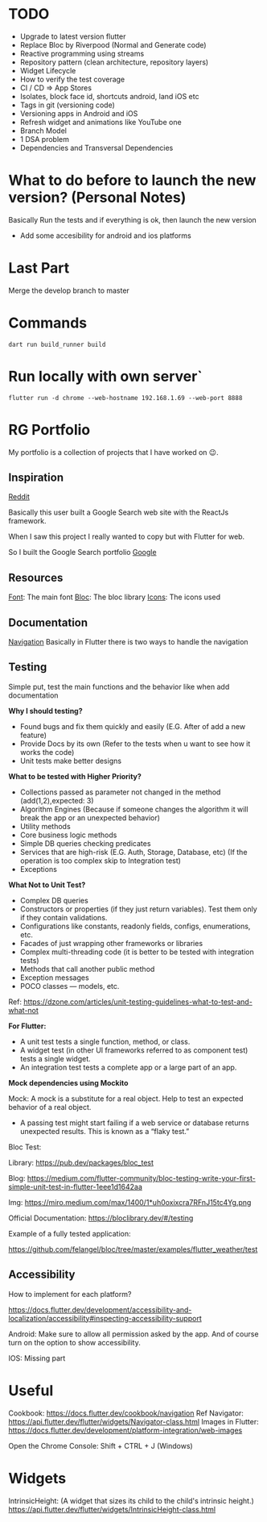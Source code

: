 # TODO

- Upgrade to latest version flutter
- Replace Bloc by Riverpood (Normal and Generate code)
- Reactive programming using streams
- Repository pattern (clean architecture, repository layers)
- Widget Lifecycle
- How to verify the test coverage
- CI / CD => App Stores
- Isolates, block face id, shortcuts android, land iOS etc
- Tags in git (versioning code)
- Versioning apps in Android and iOS
- Refresh widget and animations like YouTube one
- Branch Model
- 1 DSA problem
- Dependencies and Transversal Dependencies

# What to do before to launch the new version? (Personal Notes)

Basically Run the tests and if everything is ok, then launch the new version

- Add some accesibility for android and ios platforms

# Last Part

Merge the develop branch to master

# Commands

`dart run build_runner build`

# Run locally with own server`

`flutter run -d chrome --web-hostname 192.168.1.69 --web-port 8888`

# RG Portfolio

My portfolio is a collection of projects that I have worked on 😉.

## Inspiration

[Reddit]

Basically this user built a Google Search web site with the ReactJs framework.

When I saw this project I really wanted to copy but with Flutter for web.

So I built the Google Search portfolio [Google]

## Resources

[Font]: The main font
[Bloc]: The bloc library
[Icons]: The icons used

## Documentation

[Navigation] Basically in Flutter there is two ways to handle the navigation

## Testing

Simple put, test the main functions and the behavior like when add documentation

**Why I should testing?**

- Found bugs and fix them quickly and easily (E.G. After of add a new feature)
- Provide Docs by its own (Refer to the tests when u want to see how it works the code)
- Unit tests make better designs

**What to be tested with Higher Priority?**

- Collections passed as parameter not changed in the method (add(1,2),expected: 3)
- Algorithm Engines (Because if someone changes the algorithm it will break the app or an unexpected behavior)
- Utility methods
- Core business logic methods
- Simple DB queries checking predicates
- Services that are high-risk (E.G. Auth, Storage, Database, etc) (If the operation is too complex skip to Integration test)
- Exceptions

**What Not to Unit Test?**

- Complex DB queries
- Constructors or properties (if they just return variables). Test them only if they contain validations.
- Configurations like constants, readonly fields, configs, enumerations, etc.
- Facades of just wrapping other frameworks or libraries
- Complex multi-threading code (it is better to be tested with integration tests)
- Methods that call another public method
- Exception messages
- POCO classes — models, etc.

Ref: https://dzone.com/articles/unit-testing-guidelines-what-to-test-and-what-not

**For Flutter:**

- A unit test tests a single function, method, or class.
- A widget test (in other UI frameworks referred to as component test) tests a single widget.
- An integration test tests a complete app or a large part of an app.

**Mock dependencies using Mockito**

Mock: A mock is a substitute for a real object. Help to test an expected behavior of a real object.

- A passing test might start failing if a web service or database returns unexpected results. This is known as a “flaky test.”

Bloc Test:

Library:
https://pub.dev/packages/bloc_test

Blog:
https://medium.com/flutter-community/bloc-testing-write-your-first-simple-unit-test-in-flutter-1eee1d1642aa

Img: https://miro.medium.com/max/1400/1*uh0oxixcra7RFnJ15tc4Yg.png

Official Documentation:
https://bloclibrary.dev/#/testing

Example of a fully tested application:

https://github.com/felangel/bloc/tree/master/examples/flutter_weather/test

## Accessibility

How to implement for each platform?

https://docs.flutter.dev/development/accessibility-and-localization/accessibility#inspecting-accessibility-support

Android: Make sure to allow all permission asked by the app. And of course turn on the option to show accessibility.

IOS: Missing part

# Useful

Cookbook: https://docs.flutter.dev/cookbook/navigation
Ref Navigator: https://api.flutter.dev/flutter/widgets/Navigator-class.html
Images in Flutter: https://docs.flutter.dev/development/platform-integration/web-images

Open the Chrome Console: Shift + CTRL + J (Windows)

[bloc]: https://bloclibrary.dev/#/
[font]: https://fonts.google.com/specimen/Readex+Pro?preview.text=Google&preview.text_type=custom#standard-styles
[reddit]: https://www.reddit.com/r/webdev/comments/pzq1bs/i_built_a_google_search_themed_portfolio_website/?utm_medium=android_app&utm_source=share
[google]: https://www.google.com/
[navigation]: https://docs.flutter.dev/development/ui/navigation
[icons]: https://icons8.com/

# Widgets

IntrinsicHeight: (A widget that sizes its child to the child's intrinsic height.)
https://api.flutter.dev/flutter/widgets/IntrinsicHeight-class.html

<!--
    ReactJS source code: https://github.com/enjeck/gfolio
    Website: https://gfolio.enjeck.com/

    Yaml for custom views: https://github.com/gskinnerTeam/flutter-folio/blob/master/pubspec.yaml

    Adaptative screen:
        -  https://aloisdeniel.com/#/posts/adaptative-ui

        - https://docs.flutter.dev/development/ui/layout/building-adaptive-apps


    NOTE: Add a loading screen. Check the resouces below

    https://itnext.io/fix-flutter-web-loading-time-with-a-loading-spinner-c5dd36a29f5b

    https://github.com/flutter/flutter/issues/77936

    NOTE: Adaptative Responsive application
    https://docs.flutter.dev/development/ui/layout/adaptive-responsive

    NOTE: Know about the device in the web
    https://stackoverflow.com/a/67260733/10942018


    NOTE: To mantain this project public, please do not commit any private information or keys for the database and so on.
 -->
